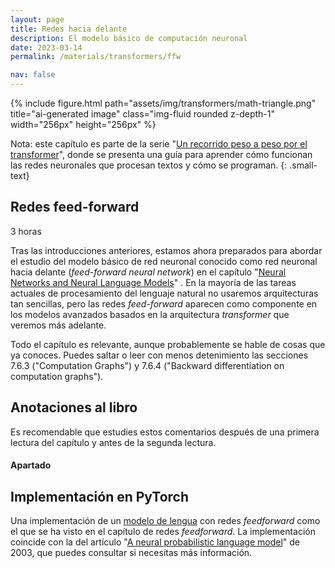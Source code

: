 ```yaml
---
layout: page
title: Redes hacia delante
description: El modelo básico de computación neuronal
date: 2023-03-14
permalink: /materials/transformers/ffw

nav: false
---
```


{% include figure.html path="assets/img/transformers/math-triangle.png" title="ai-generated image" class="img-fluid rounded z-depth-1" width="256px" height="256px" %}

Nota: este capítulo es parte de la serie "[Un recorrido peso a peso por el transformer][guia-transformer]", donde se presenta una guía para aprender cómo funcionan las redes neuronales que procesan textos y cómo se programan.
{: .small-text}

[guia-transformer]: ../transformers


## Redes feed-forward

<i class="fas fa-clock"></i> 3 horas

Tras las introducciones anteriores, estamos ahora preparados para abordar el estudio del modelo básico de red neuronal conocido como red neuronal hacia delante (*feed-forward neural network*) en el capítulo "[Neural Networks and Neural Language Models][neural]" [<i class="fas fa-file"></i>][neural]. En la mayoría de las tareas actuales de procesamiento del lenguaje natural no usaremos arquitecturas tan sencillas, pero las redes *feed-forward* aparecen como componente en los modelos avanzados basados en la arquitectura *transformer* que veremos más adelante.

Todo el capítulo es relevante, aunque probablemente se hable de cosas que ya conoces. Puedes saltar o leer con menos detenimiento las secciones 7.6.3 ("Computation Graphs") y 7.6.4 ("Backward differentiation on computation graphs").

[neural]: https://web.archive.org/web/20221218211150/https://web.stanford.edu/~jurafsky/slp3/7.pdf


## Anotaciones al libro

Es recomendable que estudies estos comentarios después de una primera lectura del capítulo y antes de la segunda lectura.

#### Apartado


## Implementación en PyTorch

Una implementación de un [modelo de lengua][pylm] [<i class="fas fa-file"></i>][pylm] con redes *feedforward* como el que se ha visto en el capítulo de redes *feedforward*. La implementación coincide con la del artículo "[A neural probabilistic language model](https://dl.acm.org/doi/10.5555/944919.944966)" de 2003, que puedes consultar si necesitas más información.

[pylm]: https://github.com/jaspock/me/blob/master/assets/code/transformers/ff-neural-lm.py

